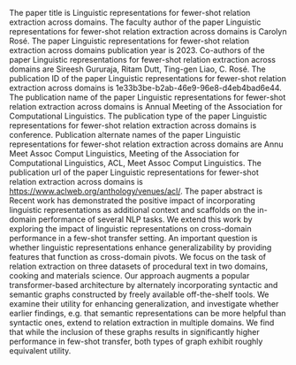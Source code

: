 The paper title is Linguistic representations for fewer-shot relation extraction across domains.
The faculty author of the paper Linguistic representations for fewer-shot relation extraction across domains is Carolyn Rosé.
The paper Linguistic representations for fewer-shot relation extraction across domains publication year is 2023.
Co-authors of the paper Linguistic representations for fewer-shot relation extraction across domains are Sireesh Gururaja, Ritam Dutt, Ting-gen Liao, C. Rosé.
The publication ID of the paper Linguistic representations for fewer-shot relation extraction across domains is 1e33b3be-b2ab-46e9-96e8-d4eb4bad6e44.
The publication name of the paper Linguistic representations for fewer-shot relation extraction across domains is Annual Meeting of the Association for Computational Linguistics.
The publication type of the paper Linguistic representations for fewer-shot relation extraction across domains is conference.
Publication alternate names of the paper Linguistic representations for fewer-shot relation extraction across domains are Annu Meet Assoc Comput Linguistics, Meeting of the Association for Computational Linguistics, ACL, Meet Assoc Comput Linguistics.
The publication url of the paper Linguistic representations for fewer-shot relation extraction across domains is https://www.aclweb.org/anthology/venues/acl/.
The paper abstract is Recent work has demonstrated the positive impact of incorporating linguistic representations as additional context and scaffolds on the in-domain performance of several NLP tasks. We extend this work by exploring the impact of linguistic representations on cross-domain performance in a few-shot transfer setting. An important question is whether linguistic representations enhance generalizability by providing features that function as cross-domain pivots. We focus on the task of relation extraction on three datasets of procedural text in two domains, cooking and materials science. Our approach augments a popular transformer-based architecture by alternately incorporating syntactic and semantic graphs constructed by freely available off-the-shelf tools. We examine their utility for enhancing generalization, and investigate whether earlier findings, e.g. that semantic representations can be more helpful than syntactic ones, extend to relation extraction in multiple domains. We find that while the inclusion of these graphs results in significantly higher performance in few-shot transfer, both types of graph exhibit roughly equivalent utility.
